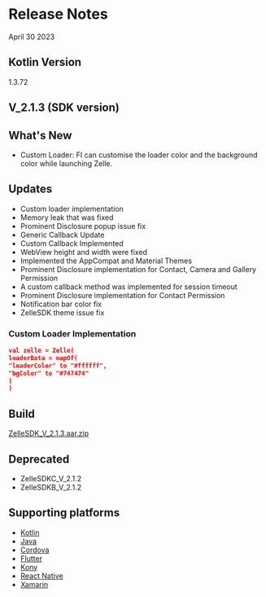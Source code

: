 # Release Notes

April 30 2023

## Kotlin Version

1.3.72

## V_2.1.3 (SDK version)

## What's New

- Custom Loader: FI can customise the loader color and the background color while launching Zelle.

## Updates

- Custom loader implementation
- Memory leak that was fixed
- Prominent Disclosure popup issue fix
- Generic Callback Update
- Custom Callback Implemented
- WebView height and width were fixed
- Implemented the AppCompat and Material Themes
- Prominent Disclosure implementation for Contact, Camera and Gallery Permission
- A custom callback method was implemented for session timeout
- Prominent Disclosure implementation for Contact Permission
- Notification bar color fix
- ZelleSDK theme issue fix

### Custom Loader Implementation

```json
val zelle = Zelle(
loaderData = mapOf(
"loaderColor" to "#ffffff",
"bgColor" to "#747474"
)
)
```

## Build

[ZelleSDK_V_2.1.3.aar.zip](https://github.com/Fiserv/zelle-turnkey-solutions/files/11576711/ZelleSDK_V_2.1.3.aar.zip)

## Deprecated

- ZelleSDKC_V_2.1.2
- ZelleSDKB_V_2.1.2

## Supporting platforms

- [Kotlin](?path=docs/supporting-documents/kotlin.md)
- [Java](?path=docs/supporting-documents/java.md)
- [Cordova](?path=docs/supporting-documents/cordova.md)
- [Flutter](?path=docs/supporting-documents/flutter.md)
- [Kony](?path=docs/supporting-documents/kony.md)
- [React Native](?path=docs/supporting-documents/react-native.md)
- [Xamarin](?path=docs/supporting-documents/xamarin.md)
